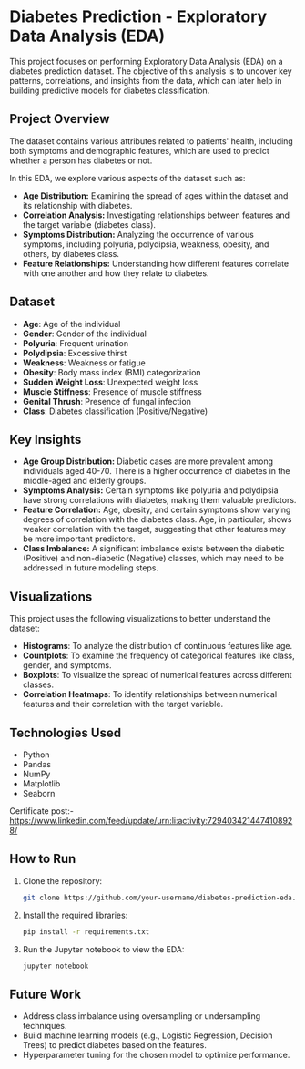 

# Diabetes Prediction - Exploratory Data Analysis (EDA)

This project focuses on performing Exploratory Data Analysis (EDA) on a diabetes prediction dataset. The objective of this analysis is to uncover key patterns, correlations, and insights from the data, which can later help in building predictive models for diabetes classification.

## Project Overview

The dataset contains various attributes related to patients' health, including both symptoms and demographic features, which are used to predict whether a person has diabetes or not.

In this EDA, we explore various aspects of the dataset such as:

- **Age Distribution:** Examining the spread of ages within the dataset and its relationship with diabetes.
- **Correlation Analysis:** Investigating relationships between features and the target variable (diabetes class).
- **Symptoms Distribution:** Analyzing the occurrence of various symptoms, including polyuria, polydipsia, weakness, obesity, and others, by diabetes class.
- **Feature Relationships:** Understanding how different features correlate with one another and how they relate to diabetes.

## Dataset

- **Age**: Age of the individual
- **Gender**: Gender of the individual
- **Polyuria**: Frequent urination
- **Polydipsia**: Excessive thirst
- **Weakness**: Weakness or fatigue
- **Obesity**: Body mass index (BMI) categorization
- **Sudden Weight Loss**: Unexpected weight loss
- **Muscle Stiffness**: Presence of muscle stiffness
- **Genital Thrush**: Presence of fungal infection
- **Class**: Diabetes classification (Positive/Negative)

## Key Insights

- **Age Group Distribution:** Diabetic cases are more prevalent among individuals aged 40-70. There is a higher occurrence of diabetes in the middle-aged and elderly groups.
- **Symptoms Analysis:** Certain symptoms like polyuria and polydipsia have strong correlations with diabetes, making them valuable predictors.
- **Feature Correlation:** Age, obesity, and certain symptoms show varying degrees of correlation with the diabetes class. Age, in particular, shows weaker correlation with the target, suggesting that other features may be more important predictors.
- **Class Imbalance:** A significant imbalance exists between the diabetic (Positive) and non-diabetic (Negative) classes, which may need to be addressed in future modeling steps.

## Visualizations

This project uses the following visualizations to better understand the dataset:

- **Histograms**: To analyze the distribution of continuous features like age.
- **Countplots**: To examine the frequency of categorical features like class, gender, and symptoms.
- **Boxplots**: To visualize the spread of numerical features across different classes.
- **Correlation Heatmaps**: To identify relationships between numerical features and their correlation with the target variable.

## Technologies Used

- Python
- Pandas
- NumPy
- Matplotlib
- Seaborn

Certificate post:- https://www.linkedin.com/feed/update/urn:li:activity:7294034214474108928/

## How to Run

1. Clone the repository:
   ```bash
   git clone https://github.com/your-username/diabetes-prediction-eda.git
   ```

2. Install the required libraries:
   ```bash
   pip install -r requirements.txt
   ```

3. Run the Jupyter notebook to view the EDA:
   ```bash
   jupyter notebook
   ```

## Future Work

- Address class imbalance using oversampling or undersampling techniques.
- Build machine learning models (e.g., Logistic Regression, Decision Trees) to predict diabetes based on the features.
- Hyperparameter tuning for the chosen model to optimize performance.
  


